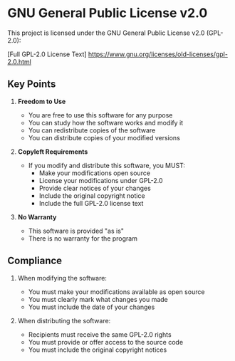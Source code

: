 # GNU General Public License v2.0

This project is licensed under the GNU General Public License v2.0 (GPL-2.0):

[Full GPL-2.0 License Text]
https://www.gnu.org/licenses/old-licenses/gpl-2.0.html

## Key Points

1. **Freedom to Use**
   - You are free to use this software for any purpose
   - You can study how the software works and modify it
   - You can redistribute copies of the software
   - You can distribute copies of your modified versions

2. **Copyleft Requirements**
   - If you modify and distribute this software, you MUST:
     - Make your modifications open source
     - License your modifications under GPL-2.0
     - Provide clear notices of your changes
     - Include the original copyright notice
     - Include the full GPL-2.0 license text

3. **No Warranty**
   - This software is provided "as is"
   - There is no warranty for the program

## Compliance

1. When modifying the software:
   - You must make your modifications available as open source
   - You must clearly mark what changes you made
   - You must include the date of your changes

2. When distributing the software:
   - Recipients must receive the same GPL-2.0 rights
   - You must provide or offer access to the source code
   - You must include the original copyright notices
